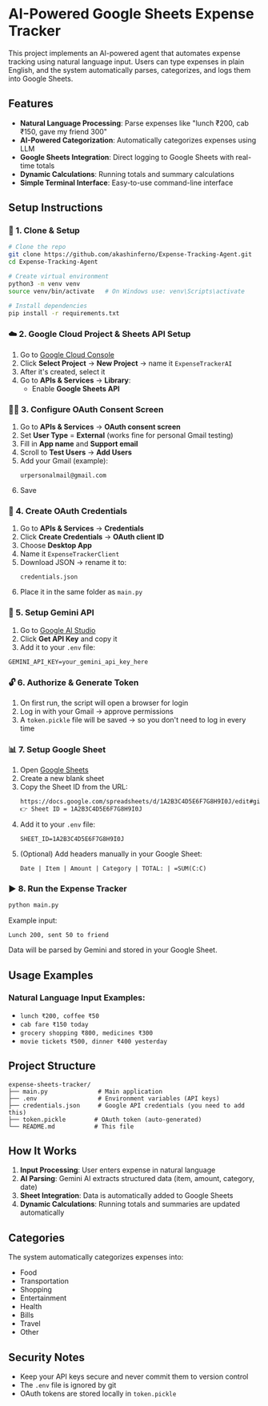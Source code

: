 # AI-Powered Google Sheets Expense Tracker

This project implements an AI-powered agent that automates expense tracking using natural language input. Users can type expenses in plain English, and the system automatically parses, categorizes, and logs them into Google Sheets.

## Features

- **Natural Language Processing**: Parse expenses like "lunch ₹200, cab ₹150, gave my friend 300"
- **AI-Powered Categorization**: Automatically categorizes expenses using LLM
- **Google Sheets Integration**: Direct logging to Google Sheets with real-time totals
- **Dynamic Calculations**: Running totals and summary calculations
- **Simple Terminal Interface**: Easy-to-use command-line interface

## Setup Instructions

### 🚀 1. Clone & Setup

```bash
# Clone the repo
git clone https://github.com/akashinferno/Expense-Tracking-Agent.git
cd Expense-Tracking-Agent

# Create virtual environment
python3 -m venv venv
source venv/bin/activate   # On Windows use: venv\Scripts\activate

# Install dependencies
pip install -r requirements.txt
```



### ☁️ 2. Google Cloud Project & Sheets API Setup
1. Go to [Google Cloud Console](https://console.cloud.google.com/)
2. Click **Select Project** → **New Project** → name it `ExpenseTrackerAI`
3. After it's created, select it
4. Go to **APIs & Services** → **Library**:
   - Enable **Google Sheets API**
   
### 🧑‍💻 3. Configure OAuth Consent Screen
1. Go to **APIs & Services** → **OAuth consent screen**
2. Set **User Type** = **External** (works fine for personal Gmail testing)
3. Fill in **App name** and **Support email**
4. Scroll to **Test Users** → **Add Users**
5. Add your Gmail (example):
   ```
   urpersonalmail@gmail.com
   ```
6. Save

### 🔐 4. Create OAuth Credentials
1. Go to **APIs & Services** → **Credentials**
2. Click **Create Credentials** → **OAuth client ID**
3. Choose **Desktop App**
4. Name it `ExpenseTrackerClient`
5. Download JSON → rename it to:
   ```
   credentials.json
   ```
6. Place it in the same folder as `main.py`

### 🔑 5. Setup Gemini API
1. Go to [Google AI Studio](https://makersuite.google.com/app/apikey)
2. Click **Get API Key** and copy it
3. Add it to your `.env` file:

```env
GEMINI_API_KEY=your_gemini_api_key_here
```

### 🔓 6. Authorize & Generate Token
1. On first run, the script will open a browser for login
2. Log in with your Gmail → approve permissions
3. A `token.pickle` file will be saved → so you don't need to log in every time

### 📊 7. Setup Google Sheet
1. Open [Google Sheets](https://sheets.google.com)
2. Create a new blank sheet
3. Copy the Sheet ID from the URL:
   ```bash
   https://docs.google.com/spreadsheets/d/1A2B3C4D5E6F7G8H9I0J/edit#gid=0
   👉 Sheet ID = 1A2B3C4D5E6F7G8H9I0J
   ```
4. Add it to your `.env` file:
   ```env
   SHEET_ID=1A2B3C4D5E6F7G8H9I0J
   ```
5. (Optional) Add headers manually in your Google Sheet:
   ```
   Date | Item | Amount | Category | TOTAL: | =SUM(C:C)
   ```

### ▶️ 8. Run the Expense Tracker
```bash
python main.py
```

Example input:
```
Lunch 200, sent 50 to friend
```
Data will be parsed by Gemini and stored in your Google Sheet.

## Usage Examples

### Natural Language Input Examples:
- `lunch ₹200, coffee ₹50`
- `cab fare ₹150 today`
- `grocery shopping ₹800, medicines ₹300`
- `movie tickets ₹500, dinner ₹400 yesterday`


## Project Structure

```
expense-sheets-tracker/
├── main.py              # Main application
├── .env                 # Environment variables (API keys)
├── credentials.json     # Google API credentials (you need to add this)
├── token.pickle        # OAuth token (auto-generated)
└── README.md           # This file
```

## How It Works

1. **Input Processing**: User enters expense in natural language
2. **AI Parsing**: Gemini AI extracts structured data (item, amount, category, date)
3. **Sheet Integration**: Data is automatically added to Google Sheets
4. **Dynamic Calculations**: Running totals and summaries are updated automatically

## Categories

The system automatically categorizes expenses into:
- Food
- Transportation  
- Shopping
- Entertainment
- Health
- Bills
- Travel
- Other

## Security Notes

- Keep your API keys secure and never commit them to version control
- The `.env` file is ignored by git
- OAuth tokens are stored locally in `token.pickle`
